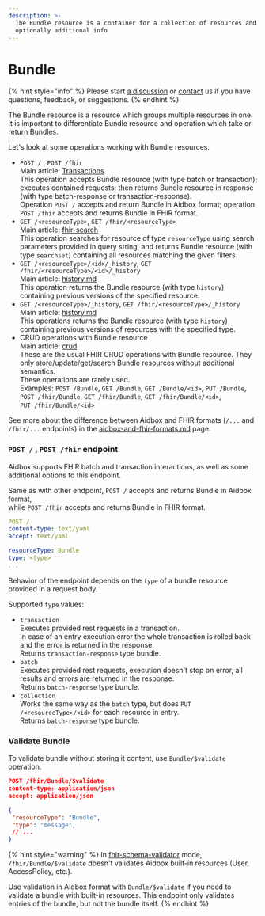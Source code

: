 ```yaml
---
description: >-
  The Bundle resource is a container for a collection of resources and
  optionally additional info
---
```


# Bundle

{% hint style="info" %}
Please start [a discussion](https://github.com/Aidbox/Issues/discussions) or [contact](../../overview/contact-us.md) us if you have questions, feedback, or suggestions.
{% endhint %}

The Bundle resource is a resource which groups multiple resources in one. It is important to differentiate Bundle resource and operation which take or return Bundles.

Let's look at some operations working with Bundle resources.

* `POST /` , `POST /fhir`\
  Main article: [Transactions](../batch-transaction.md).\
  This operation accepts Bundle resource (with type batch or transaction); executes contained requests; then returns Bundle resource in response (with type batch-response or transaction-response).\
  Operation `POST /` accepts and return Bundle in Aidbox format; operation `POST /fhir` accepts and returns Bundle in FHIR format.
* `GET /<resourceType>`, `GET /fhir/<resourceType>`\
  Main article: [fhir-search](./fhir-search/README.md)\
  This operation searches for resource of type `resourceType` using search parameters provided in query string, and returns Bundle resource (with type `searchset`) containing all resources matching the given filters.
* `GET /<resourceType>/<id>/_history`, `GET /fhir/<resourceType>/<id>/_history`\
  Main article: [history.md](./history.md)\
  This operation returns the Bundle resource (with type `history`) containing previous versions of the specified resource.
* `GET /<resourceType>/_history`, `GET /fhir/<resourceType>/_history`\
  Main article: [history.md](./history.md)\
  This operations returns the Bundle resource (with type `history`) containing previous versions of resources with the specified type.
* CRUD operations with Bundle resource\
  Main article: [crud](./crud/README.md)\
  These are the usual FHIR CRUD operations with Bundle resource. They only store/update/get/search Bundle resources without additional semantics.\
  These operations are rarely used.\
  Examples: `POST /Bundle`, `GET /Bundle`, `GET /Bundle/<id>`, `PUT /Bundle`,\
  `POST /fhir/Bundle`, `GET /fhir/Bundle`, `GET /fhir/Bundle/<id>`,\
  `PUT /fhir/Bundle/<id>`

See more about the difference between Aidbox and FHIR formats (`/...` and `/fhir/...` endpoints) in the [aidbox-and-fhir-formats.md](other/aidbox-and-fhir-formats.md) page.

### `POST /` , `POST /fhir` endpoint

Aidbox supports FHIR batch and transaction interactions, as well as some additional options to this endpoint.

Same as with other endpoint, `POST /` accepts and returns Bundle in Aidbox format,\
while `POST /fhir` accepts and returns Bundle in FHIR format.

```yaml
POST /
content-type: text/yaml
accept: text/yaml

resourceType: Bundle
type: <type>
...
```

Behavior of the endpoint depends on the `type` of a bundle resource provided in a request body.

Supported `type` values:

* `transaction`\
  Executes provided rest requests in a transaction.\
  In case of an entry execution error the whole transaction is rolled back and the error is returned in the response.\
  Returns `transaction-response` type bundle.
* `batch`\
  Executes provided rest requests, execution doesn't stop on error, all results and errors are returned in the response.\
  Returns `batch-response` type bundle.
* `collection`\
  Works the same way as the `batch` type, but does `PUT /<resourceType>/<id>` for each resource in entry.\
  Returns `batch-response` type bundle.

### Validate Bundle

To validate bundle without storing it content, use `Bundle/$validate` operation.

```json
POST /fhir/Bundle/$validate
content-type: application/json
accept: application/json

{
 "resourceType": "Bundle",
 "type": "message",
 // ...
}
```

{% hint style="warning" %}
In [fhir-schema-validator](../../modules/profiling-and-validation/fhir-schema-validator/) mode, `/fhir/Bundle/$validate`  doesn't validates Aidbox built-in resources (User, AccessPolicy, etc.). &#x20;

Use validation in Aidbox format with `Bundle/$validate` if you need to validate a bundle with built-in resources. This endpoint only validates entries of the bundle, but not the bundle itself.
{% endhint %}
